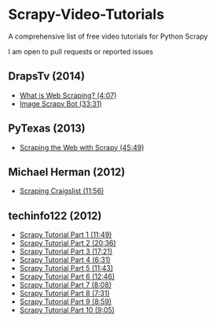 # Scrapy-Video-Tutorials
A comprehensive list of free video tutorials for Python Scrapy

I am open to pull requests or reported issues

## DrapsTv (2014)
- [What is Web Scraping? (4:07)](https://www.youtube.com/watch?v=JVwj2BCb9GI)
- [Image Scrapy Bot (33:31)](https://www.youtube.com/watch?v=smT8kDBICAA)

## PyTexas (2013)
- [Scraping the Web with Scrapy (45:49)](https://www.youtube.com/watch?v=eD8XVXLlUTE)

## Michael Herman (2012)
- [Scraping Craigslist (11:56)](https://www.youtube.com/watch?v=1EFnX1UkXVU)

## techinfo122 (2012)
- [Scrapy Tutorial Part 1 (11:49)](https://www.youtube.com/watch?v=758KrjCgkN8)
- [Scrapy Tutorial Part 2 (20:36)](https://www.youtube.com/watch?v=4fbvkMhvsWY)
- [Scrapy Tutorial Part 3 (17:21)](https://www.youtube.com/watch?v=I0Ea25Y8fX8)
- [Scrapy Tutorial Part 4 (6:31)](https://www.youtube.com/watch?v=SO8uRijwGqw)
- [Scrapy Tutorial Part 5 (11:43)](https://www.youtube.com/watch?v=Y78MGbo-9nI)
- [Scrapy Tutorial Part 6 (12:46)](https://www.youtube.com/watch?v=koSjhkML_2c)
- [Scrapy Tutorial Part 7 (8:08)](https://www.youtube.com/watch?v=TLHlTPsvreg)
- [Scrapy Tutorial Part 8 (7:31)](https://www.youtube.com/watch?v=8PBNb9df2Pg)
- [Scrapy Tutorial Part 9 (8:59)](https://www.youtube.com/watch?v=SJJNl1sFPPY)
- [Scrapy Tutorial Part 10 (9:05)](https://www.youtube.com/watch?v=1kYKXNqt9jQ)
